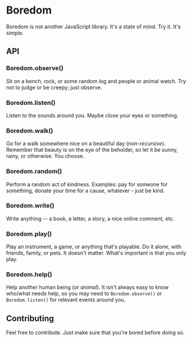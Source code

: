 # Boredom
Boredom is not another JavaScript library. It's a state of mind. Try it. It's simple. 

## API
### Boredom.observe()
Sit on a bench, rock, or some random log and people or animal watch. Try not to judge or be creepy; just observe.

### Boredom.listen()
Listen to the sounds around you. Maybe close your eyes or something. 

### Boredom.walk()
Go for a walk somewhere nice on a beautiful day (_non-recursive_). Remember that beauty is on the eye of the beholder, so let it be sunny, rainy, or otherwise. You choose.

### Boredom.random()
Perform a random act of kindness. Examples: pay for someone for something, donate your time for a cause, whatever - just be kind.

### Boredom.write()
Write anything -- a book, a letter, a story, a nice online comment, etc.

### Boredom.play()
Play an instrument, a game, or anything that's playable. Do it alone, with friends, family, or pets. It doesn't matter. What's important is that you only play.

### Boredom.help()
Help another human being (_or animal_). It isn't always easy to know who/what needs help, so you may need to `Boredom.observe()` or `Boredom.listen()` for relevant events around you.


## Contributing
Feel free to contribute. Just make sure that you're bored before doing so. 
